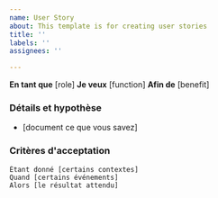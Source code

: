 ```yaml
---
name: User Story
about: This template is for creating user stories
title: ''
labels: ''
assignees: ''

---
```


**En tant que** [role]
**Je veux** [function]
**Afin de** [benefit]

### Détails et hypothèse
* [document ce que vous savez]

### Critères d'acceptation
```gherkin
Étant donné [certains contextes]
Quand [certains événements]
Alors [le résultat attendu]
